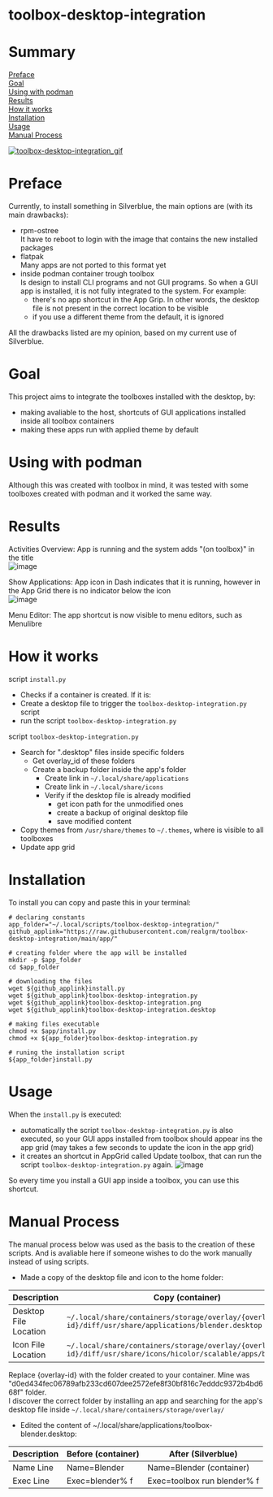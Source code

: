 # toolbox-desktop-integration

# Summary
[Preface](./README.md#Preface)  
[Goal](./README.md#Goal)  
[Using with podman](./README.md#Using-with-podman)  
[Results](./README.md#Results)  
[How it works](./README.md#How-it-works)  
[Installation](./README.md#Installation)  
[Usage](./README.md#Usage)  
[Manual Process](./README.md#Manual-Process) 

[![toolbox-desktop-integration_gif](https://user-images.githubusercontent.com/23300290/99897700-9d341300-2c7a-11eb-8a08-34718dc26734.gif)](https://youtu.be/dKwHdcPl0cE)

# Preface

Currently, to install something in Silverblue, the main options are (with its main drawbacks):
- rpm-ostree  
It have to reboot to login with the image that contains the new installed packages
- flatpak  
Many apps are not ported to this format yet
- inside podman container trough toolbox  
Is design to install CLI programs and not GUI programs. So when a GUI app is installed, it is not fully integrated to the system. For example:
    - there's no app shortcut in the App Grip. In other words, the desktop file is not present in the correct location to be visible
    - if you use a different theme from the default, it is ignored

All the drawbacks listed are my opinion, based on my current use of Silverblue. 

# Goal
This project aims to integrate the toolboxes installed with the desktop, by:
- making avaliable to the host, shortcuts of GUI applications installed inside all toolbox containers
- making these apps run with applied theme by default

# Using with podman

Although this was created with toolbox in mind, it was tested with some toolboxes created with podman and it worked the same way.


 # Results
 
Activities Overview: App is running and the system adds "(on toolbox)" in the title   
![image](https://user-images.githubusercontent.com/23300290/98615310-0ca01f00-22d9-11eb-853a-f9b45b307b42.png)

Show Applications: App icon in Dash indicates that it is running, however in the App Grid there is no indicator below the icon  
![image](https://user-images.githubusercontent.com/23300290/98615618-d616d400-22d9-11eb-8fce-3e3d3c09ffaa.png)

Menu Editor: The app shortcut is now visible to menu editors, such as Menulibre

# How it works
script `install.py`
- Checks if a container is created. If it is:
- Create a desktop file to trigger the `toolbox-desktop-integration.py` script
- run the script `toolbox-desktop-integration.py`


script `toolbox-desktop-integration.py`

- Search for ".desktop" files inside specific folders
  - Get overlay_id of these folders
  - Create a backup folder inside the app's folder
    - Create link in `~/.local/share/applications`
    - Create link in `~/.local/share/icons`
    - Verify if the desktop file is already modified
      - get icon path for the unmodified ones
      - create a backup of original desktop file
      - save modified content
- Copy themes from `/usr/share/themes` to `~/.themes`, where is visible to all toolboxes
- Update app grid

# Installation

To install you can copy and paste this in your terminal:

```
# declaring constants
app_folder="~/.local/scripts/toolbox-desktop-integration/"
github_applink="https://raw.githubusercontent.com/realgrm/toolbox-desktop-integration/main/app/"

# creating folder where the app will be installed
mkdir -p $app_folder
cd $app_folder

# downloading the files
wget ${github_applink}install.py
wget ${github_applink}toolbox-desktop-integration.py
wget ${github_applink}toolbox-desktop-integration.png
wget ${github_applink}toolbox-desktop-integration.desktop

# making files executable
chmod +x $app/install.py
chmod +x ${app_folder}toolbox-desktop-integration.py

# runing the installation script
${app_folder}install.py
```
# Usage

When the `install.py` is executed:
- automatically the script `toolbox-desktop-integration.py` is also executed, so your GUI apps installed from toolbox should appear ins the app grid (may takes a few seconds to update the icon in the app grid)
- it creates an shortcut in AppGrid called Update toolbox, that can run the script `toolbox-desktop-integration.py` again.
![image](https://user-images.githubusercontent.com/23300290/99393880-c2accf80-28bc-11eb-8815-8b063d499fb7.png)

So every time you install a GUI app inside a toolbox, you can use this shortcut.

# Manual Process

The manual process below was used as the basis to the creation of these scripts. And is avaliable here if someone wishes to do the work manually instead of using scripts.

- Made a copy of the desktop file and icon to the home folder:

| Description 	| Copy (container) 	| Paste (Silverblue) 	|
|-	|-	|-	|
| Desktop File Location 	| `~/.local/share/containers/storage/overlay/{overlay-id}/diff/usr/share/applications/blender.desktop` 	| `~/.local/share/applications/toolbox-blender.desktop` 	|
| Icon File Location 	| `~/.local/share/containers/storage/overlay/{overlay-id}/diff/usr/share/icons/hicolor/scalable/apps/blender.svg` 	| `/home/realgrm/.local/share/icons/hicolor/scalable/apps/toolbox/blender.svg` 	|

Replace {overlay-id} with the folder created to your container. Mine was "d0ed434fec06789afb233cd607dee2572efe8f30bf816c7edddc9372b4bd668f" folder.  
I discover the correct folder by installing an app and searching for the app's desktop file inside `~/.local/share/containers/storage/overlay/`  

- Edited the content of ~/.local/share/applications/toolbox-blender.desktop:

| Description 	| Before (container) 	| After (Silverblue) 	|
|-	|-	|-	|
| Name Line 	| Name=Blender 	| Name=Blender (container) 	|
| Exec Line 	| Exec=blender% f 	| Exec=toolbox run blender% f 	|


